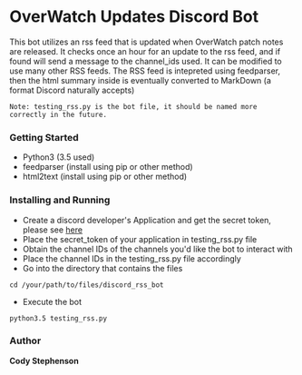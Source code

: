 # OverWatch Updates Discord Bot
This bot utilizes an rss feed that is updated when OverWatch patch notes are released. It checks once an hour for an update to the rss feed, and if found will send a message to the channel_ids used. It can be modified to use many other RSS feeds. The RSS feed is intepreted using feedparser, then the html summary inside is eventually converted to MarkDown (a format Discord naturally accepts)
```
Note: testing_rss.py is the bot file, it should be named more correctly in the future.
```
### Getting Started
* Python3 (3.5 used)
* feedparser (install using pip or other method)
* html2text (install using pip or other method)

### Installing and Running
* Create a discord developer's Application and get the secret token, please see [here](https://github.com/reactiflux/discord-irc/wiki/Creating-a-discord-bot-&-getting-a-token)
* Place the secret_token of your application in testing_rss.py file
* Obtain the channel IDs of the channels you'd like the bot to interact with
* Place the channel IDs in the testing_rss.py file accordingly
* Go into the directory that contains the files
```
cd /your/path/to/files/discord_rss_bot
```
* Execute the bot
```
python3.5 testing_rss.py
```

### Author
**Cody Stephenson**


